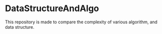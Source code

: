 # DataStructureAndAlgo
This repository is made to compare the complexity of various algorithm, and data structure.
